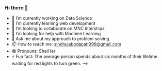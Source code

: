 ### Hi there 👋


- 🔭 I’m currently working on  Data Science
- 🌱 I’m currently learning web development
- 👯 I’m looking to collaborate on MNC Interships 
- 🤔 I’m looking for help with Machine Learning
- 💬 Ask me about my approuch to problem solving.
- 📫 How to reach me: sindhujabodapati999@gmail.com
- 😄 Pronouns: She/Her
- ⚡ Fun fact: The average person spends about six months of their lifetime waiting for red lights to turn green.
-->
